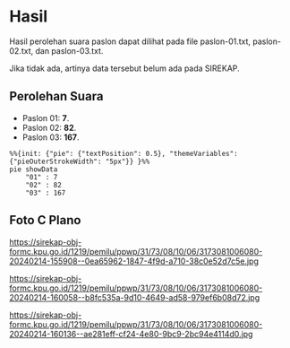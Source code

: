 # Hasil

Hasil perolehan suara paslon dapat dilihat pada file paslon-01.txt, paslon-02.txt, dan paslon-03.txt.

Jika tidak ada, artinya data tersebut belum ada pada SIREKAP.

## Perolehan Suara

 * Paslon 01: **7**.
 * Paslon 02: **82**.
 * Paslon 03: **167**.

```mermaid
%%{init: {"pie": {"textPosition": 0.5}, "themeVariables": {"pieOuterStrokeWidth": "5px"}} }%%
pie showData
    "01" : 7
    "02" : 82
    "03" : 167
```
## Foto C Plano

https://sirekap-obj-formc.kpu.go.id/1219/pemilu/ppwp/31/73/08/10/06/3173081006080-20240214-155908--0ea65962-1847-4f9d-a710-38c0e52d7c5e.jpg

https://sirekap-obj-formc.kpu.go.id/1219/pemilu/ppwp/31/73/08/10/06/3173081006080-20240214-160058--b8fc535a-9d10-4649-ad58-979ef6b08d72.jpg

https://sirekap-obj-formc.kpu.go.id/1219/pemilu/ppwp/31/73/08/10/06/3173081006080-20240214-160136--ae281eff-cf24-4e80-9bc9-2bc94e4114d0.jpg

